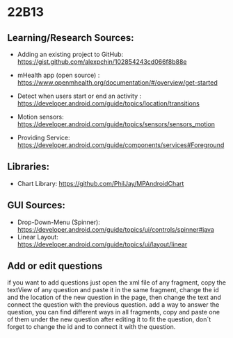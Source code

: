 # 22B13


## Learning/Research Sources:

- Adding an existing project to GitHub: https://gist.github.com/alexpchin/102854243cd066f8b88e

- mHealth app (open source) : https://www.openmhealth.org/documentation/#/overview/get-started

- Detect when users start or end an activity : https://developer.android.com/guide/topics/location/transitions

- Motion sensors: https://developer.android.com/guide/topics/sensors/sensors_motion

- Providing Service: https://developer.android.com/guide/components/services#Foreground


## Libraries:

- Chart Library: https://github.com/PhilJay/MPAndroidChart


## GUI Sources:

- Drop-Down-Menu (Spinner): https://developer.android.com/guide/topics/ui/controls/spinner#java
- Linear Layout: https://developer.android.com/guide/topics/ui/layout/linear

## Add or edit questions
  if you want to add questions just open the xml file of any fragment, copy the textView of any question and paste it in the same fragment, change the id and the location of the new question in the page, then change the text and connect the question with the previous question.
  add a way to answer the question, you can find different ways in all fragments, copy and paste one of them under the new question after editing it to fit the question, don´t forget to change the id and to connect it with the question.
